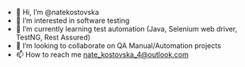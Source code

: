 - 👋 Hi, I’m @natekostovska
- 👀 I’m interested in software testing
- 🌱 I’m currently learning test automation (Java, Selenium web driver, TestNG, Rest Assured)
- 💞️ I’m looking to collaborate on QA Manual/Automation projects
- 📫 How to reach me nate_kostovska_4@outlook.com

<!---
natekostovska/natekostovska is a ✨ special ✨ repository because its `README.md` (this file) appears on your GitHub profile.
You can click the Preview link to take a look at your changes.
--->
